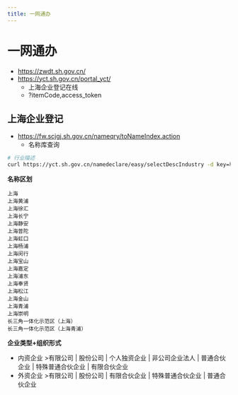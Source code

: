 ```yaml
---
title: 一网通办
---
```


# 一网通办

- https://zwdt.sh.gov.cn/
- https://yct.sh.gov.cn/portal_yct/
  - 上海企业登记在线
  - ?itemCode,access_token

## 上海企业登记

- https://fw.scjgj.sh.gov.cn/nameqry/toNameIndex.action
  - 名称库查询

```bash
# 行业描述
curl https://yct.sh.gov.cn/namedeclare/easy/selectDescIndustry -d key=科技
```

**名称区划**

```
上海
上海黄浦
上海徐汇
上海长宁
上海静安
上海普陀
上海虹口
上海杨浦
上海闵行
上海宝山
上海嘉定
上海浦东
上海奉贤
上海松江
上海金山
上海青浦
上海崇明
长三角一体化示范区（上海）
长三角一体化示范区（上海青浦）
```

**企业类型+组织形式**

- 内资企业 >有限公司 | 股份公司 | 个人独资企业 | 非公司企业法人 | 普通合伙企业 | 特殊普通合伙企业 | 有限合伙企业
- 外资企业 >有限公司 | 股份公司 | 有限合伙企业 | 特殊普通合伙企业 | 普通合伙企业
